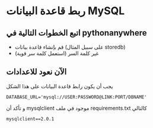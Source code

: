 # ربط قاعدة البيانات MySQL

## اتبع الخطوات التالية في pythonanywhere
* قم بإنشاء قاعدة بيانات (على سبيل المثال storedb)
* غير كلمة السر (استعمل كلمة سر قوية)

## الآن نعود للاعدادات
يجب أن يكون رابط قاعدة البيانات على هذا الشكل

```
DATABASE_URL='mysql://USER:PASSWORD@LINK:PORT/DBNAME'
```

و تأكد أن mysqlclient موجود في ملف requirements.txt كالتالي

```
mysqlclient==2.0.1
```